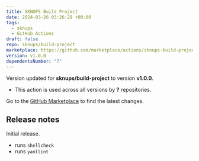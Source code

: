 ```yaml
---
title: SKNUPS Build Project
date: 2024-03-26 03:26:29 +00:00
tags:
  - sknups
  - GitHub Actions
draft: false
repo: sknups/build-project
marketplace: https://github.com/marketplace/actions/sknups-build-project
version: v1.0.0
dependentsNumber: "?"
---
```



Version updated for **sknups/build-project** to version **v1.0.0**.
- This action is used across all versions by **?** repositories.

Go to the [GitHub Marketplace](https://github.com/marketplace/actions/sknups-build-project) to find the latest changes.

## Release notes

Initial release.

- runs `shellcheck`
- runs `yamllint`
